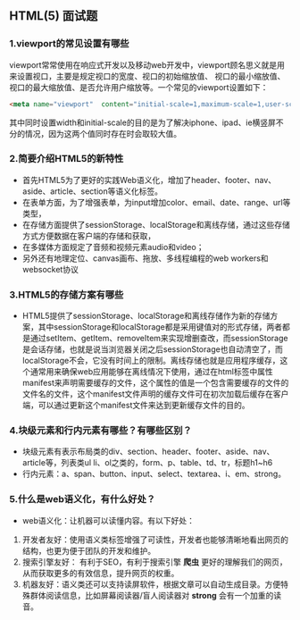 ## HTML(5) 面试题
### 1.viewport的常见设置有哪些
viewport常常使用在响应式开发以及移动web开发中，viewport顾名思义就是用来设置视口，主要是规定视口的宽度、视口的初始缩放值、
视口的最小缩放值、视口的最大缩放值、是否允许用户缩放等。一个常见的viewport设置如下：
```html
<meta name="viewport"  content="initial-scale=1,maximum-scale=1,user-scalable=no,width=device-width" />
```
其中同时设置width和initial-scale的目的是为了解决iphone、ipad、ie横竖屏不分的情况，因为这两个值同时存在时会取较大值。

### 2.简要介绍HTML5的新特性
- 首先HTML5为了更好的实践Web语义化，增加了header、footer、nav、aside、article、section等语义化标签。
- 在表单方面，为了增强表单，为input增加color、email、date、range、url等类型，
- 在存储方面提供了sessionStorage、localStorage和离线存储，通过这些存储方式方便数据在客户端的存储和获取，
- 在多媒体方面规定了音频和视频元素audio和video；
- 另外还有地理定位、canvas画布、拖放、多线程编程的web workers和websocket协议

### 3.HTML5的存储方案有哪些
+ HTML5提供了sessionStorage、localStorage和离线存储作为新的存储方案，其中sessionStorage和localStorage都是采用键值对的形式存储，两者都是通过setItem、getItem、removeItem来实现增删查改，而sessionStorage是会话存储，也就是说当浏览器关闭之后sessionStorage也自动清空了，而localStorage不会，它没有时间上的限制。离线存储也就是应用程序缓存，这个通常用来确保web应用能够在离线情况下使用，通过在html标签中属性manifest来声明需要缓存的文件，这个属性的值是一个包含需要缓存的文件的文件名的文件，这个manifest文件声明的缓存文件可在初次加载后缓存在客户端，可以通过更新这个manifest文件来达到更新缓存文件的目的。

### 4.块级元素和行内元素有哪些？有哪些区别？
+ 块级元素有表示布局类的div、section、header、footer、aside、nav、article等，列表类ul li、ol之类的，form、p、table、td、tr，标题h1~h6
+ 行内元素：a、span、button、input、select、textarea、i、em、strong。

### 5.什么是web语义化，有什么好处？
+ web语义化：让机器可以读懂内容。有以下好处：
1. 开发者友好：使用语义类标签增强了可读性，开发者也能够清晰地看出网页的结构，也更为便于团队的开发和维护。
2. 搜索引擎友好： 有利于SEO，有利于搜索引擎 **爬虫** 更好的理解我们的网页，从而获取更多的有效信息，提升网页的权重。
3. 机器友好：语义类还可以支持读屏软件，根据文章可以自动生成目录。方便特殊群体阅读信息，比如屏幕阅读器/盲人阅读器对 **strong** 会有一个加重的读音。
